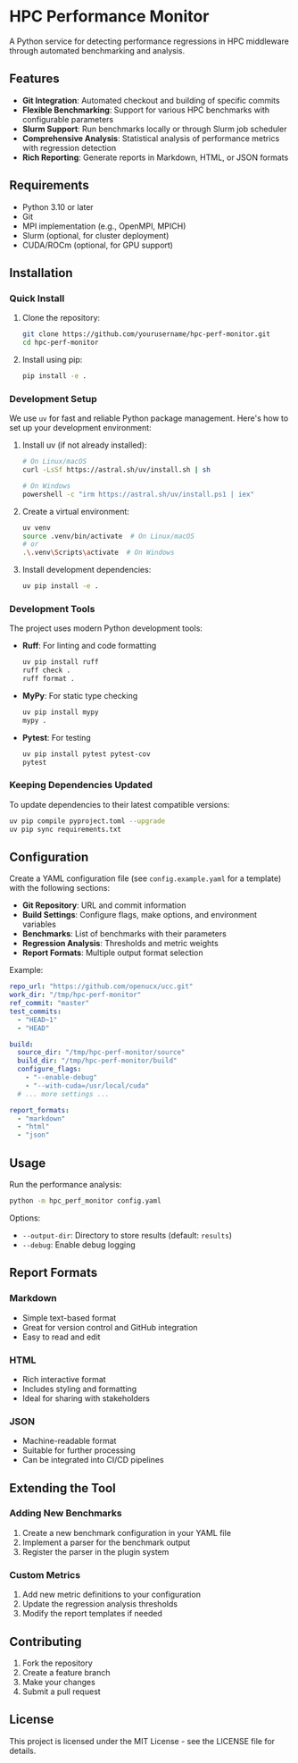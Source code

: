 # HPC Performance Monitor

A Python service for detecting performance regressions in HPC middleware through automated benchmarking and analysis.

## Features

- **Git Integration**: Automated checkout and building of specific commits
- **Flexible Benchmarking**: Support for various HPC benchmarks with configurable parameters
- **Slurm Support**: Run benchmarks locally or through Slurm job scheduler
- **Comprehensive Analysis**: Statistical analysis of performance metrics with regression detection
- **Rich Reporting**: Generate reports in Markdown, HTML, or JSON formats

## Requirements

- Python 3.10 or later
- Git
- MPI implementation (e.g., OpenMPI, MPICH)
- Slurm (optional, for cluster deployment)
- CUDA/ROCm (optional, for GPU support)

## Installation

### Quick Install

1. Clone the repository:
   ```bash
   git clone https://github.com/yourusername/hpc-perf-monitor.git
   cd hpc-perf-monitor
   ```

2. Install using pip:
   ```bash
   pip install -e .
   ```

### Development Setup

We use `uv` for fast and reliable Python package management. Here's how to set up your development environment:

1. Install uv (if not already installed):
   ```bash
   # On Linux/macOS
   curl -LsSf https://astral.sh/uv/install.sh | sh

   # On Windows
   powershell -c "irm https://astral.sh/uv/install.ps1 | iex"
   ```

2. Create a virtual environment:
   ```bash
   uv venv
   source .venv/bin/activate  # On Linux/macOS
   # or
   .\.venv\Scripts\activate  # On Windows
   ```

3. Install development dependencies:
   ```bash
   uv pip install -e .
   ```

### Development Tools

The project uses modern Python development tools:

- **Ruff**: For linting and code formatting
  ```bash
  uv pip install ruff
  ruff check .
  ruff format .
  ```

- **MyPy**: For static type checking
  ```bash
  uv pip install mypy
  mypy .
  ```

- **Pytest**: For testing
  ```bash
  uv pip install pytest pytest-cov
  pytest
  ```

### Keeping Dependencies Updated

To update dependencies to their latest compatible versions:
```bash
uv pip compile pyproject.toml --upgrade
uv pip sync requirements.txt
```

## Configuration

Create a YAML configuration file (see `config.example.yaml` for a template) with the following sections:

- **Git Repository**: URL and commit information
- **Build Settings**: Configure flags, make options, and environment variables
- **Benchmarks**: List of benchmarks with their parameters
- **Regression Analysis**: Thresholds and metric weights
- **Report Formats**: Multiple output format selection

Example:
```yaml
repo_url: "https://github.com/openucx/ucc.git"
work_dir: "/tmp/hpc-perf-monitor"
ref_commit: "master"
test_commits:
  - "HEAD~1"
  - "HEAD"

build:
  source_dir: "/tmp/hpc-perf-monitor/source"
  build_dir: "/tmp/hpc-perf-monitor/build"
  configure_flags:
    - "--enable-debug"
    - "--with-cuda=/usr/local/cuda"
  # ... more settings ...

report_formats:
  - "markdown"
  - "html"
  - "json"
```

## Usage

Run the performance analysis:
```bash
python -m hpc_perf_monitor config.yaml
```

Options:
- `--output-dir`: Directory to store results (default: `results`)
- `--debug`: Enable debug logging

## Report Formats

### Markdown
- Simple text-based format
- Great for version control and GitHub integration
- Easy to read and edit

### HTML
- Rich interactive format
- Includes styling and formatting
- Ideal for sharing with stakeholders

### JSON
- Machine-readable format
- Suitable for further processing
- Can be integrated into CI/CD pipelines

## Extending the Tool

### Adding New Benchmarks
1. Create a new benchmark configuration in your YAML file
2. Implement a parser for the benchmark output
3. Register the parser in the plugin system

### Custom Metrics
1. Add new metric definitions to your configuration
2. Update the regression analysis thresholds
3. Modify the report templates if needed

## Contributing

1. Fork the repository
2. Create a feature branch
3. Make your changes
4. Submit a pull request

## License

This project is licensed under the MIT License - see the LICENSE file for details.